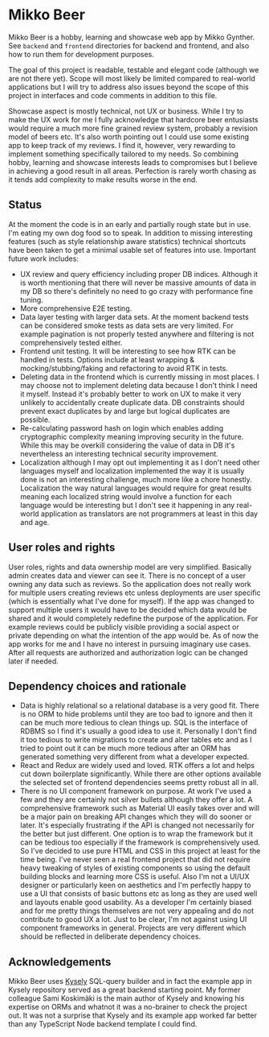 # Mikko Beer

Mikko Beer is a hobby, learning and showcase web app by Mikko Gynther. See `backend` and `frontend` directories for backend and frontend, and also how to run them for development purposes.

The goal of this project is readable, testable and elegant code (although we are not there yet). Scope will most likely be limited compared to real-world applications but I will try to address also issues beyond the scope of this project in interfaces and code comments in addition to this file.

Showcase aspect is mostly technical, not UX or business. While I try to make the UX work for me I fully acknowledge that hardcore beer entusiasts would require a much more fine grained review system, probably a revision model of beers etc. It's also worth pointing out I could use some existing app to keep track of my reviews. I find it, however, very rewarding to implement something specifically tailored to my needs. So combining hobby, learning and showcase interests leads to compromises but I believe in achieving a good result in all areas. Perfection is rarely worth chasing as it tends add complexity to make results worse in the end.

## Status

At the moment the code is in an early and partially rough state but in use. I'm eating my own dog food so to speak. In addition to missing interesting features (such as style relationship aware statistics) technical shortcuts have been taken to get a minimal usable set of features into use. Important future work includes:

* UX review and query efficiency including proper DB indices. Although it is worth mentioning that there will never be massive amounts of data in my DB so there's definitely no need to go crazy with performance fine tuning.
* More comprehensive E2E testing.
* Data layer testing with larger data sets. At the moment backend tests can be considered smoke tests as data sets are very limited. For example pagination is not properly tested anywhere and filtering is not comprehensively tested either.
* Frontend unit testing. It will be interesting to see how RTK can be handled in tests. Options include at least wrapping & mocking/stubbing/faking and refactoring to avoid RTK in tests.
* Deleting data in the frontend which is currently missing in most places. I may choose not to implement deleting data because I don't think I need it myself. Instead it's probably better to work on UX to make it very unlikely to accidentally create duplicate data. DB constraints should prevent exact duplicates by and large but logical duplicates are possible.
* Re-calculating password hash on login which enables adding cryptographic complexity meaning improving security in the future. While this may be overkill considering the value of data in DB it's nevertheless an interesting technical security improvement.
* Localization although I may opt out implementing it as I don't need other languages myself and localization implemented the way it is usually done is not an interesting challenge, much more like a chore honestly. Localization the way natural languages would require for great results meaning each localized string would involve a function for each language would be interesting but I don't see it happening in any real-world application as translators are not programmers at least in this day and age.

## User roles and rights

User roles, rights and data ownership model are very simplified. Basically admin creates data and viewer can see it. There is no concept of a user owning any data such as reviews. So the application does not really work for multiple users creating reviews etc unless deployments are user specific (which is essentially what I've done for myself). If the app was changed to support multiple users it would have to be decided which data would be shared and it would completely redefine the purpose of the application. For example reviews could be publicly visible providing a social aspect or private depending on what the intention of the app would be. As of now the app works for me and I have no interest in pursuing imaginary use cases. After all requests are authorized and authorization logic can be changed later if needed.

## Dependency choices and rationale

* Data is highly relational so a relational database is a very good fit. There is no ORM to hide problems until they are too bad to ignore and then it can be much more tedious to clean things up. SQL is the interface of RDBMS so I find it's usually a good idea to use it. Personally I don't find it too tedious to write migrations to create and alter tables etc and as I tried to point out it can be much more tedious after an ORM has generated something very different from what a developer expected.
* React and Redux are widely used and loved. RTK offers a lot and helps cut down boilerplate significantly. While there are other options available the selected set of frontend dependencies seems pretty robust all in all.
* There is no UI component framework on purpose. At work I've used a few and they are certainly not silver bullets although they offer a lot. A comprehensive framework such as Material UI easily takes over and will be a major pain on breaking API changes which they will do sooner or later. It's especially frustrating if the API is changed not necessarily for the better but just different. One option is to wrap the framework but it can be tedious too especially if the framework is comprehensively used. So I've decided to use pure HTML and CSS in this project at least for the time being. I've never seen a real frontend project that did not require heavy tweaking of styles of existing components so using the default building blocks and learning more CSS is useful. Also I'm not a UI/UX designer or particularly keen on aesthetics and I'm perfectly happy to use a UI that consists of basic buttons etc as long as they are used well and layouts enable good usability. As a developer I'm certainly biased and for me pretty things themselves are not very appealing and do not contribute to good UX a lot. Just to be clear, I'm not against using UI component frameworks in general. Projects are very different which should be reflected in deliberate dependency choices.

## Acknowledgements

Mikko Beer uses [Kysely](https://github.com/kysely-org/kysely) SQL-query builder and in fact the example app in Kysely repository served as a great backend starting point. My former colleague Sami Koskimäki is the main author of Kysely and knowing his expertise on ORMs and whatnot it was a no-brainer to check the project out. It was not a surprise that Kysely and its example app worked far better than any TypeScript Node backend template I could find.
